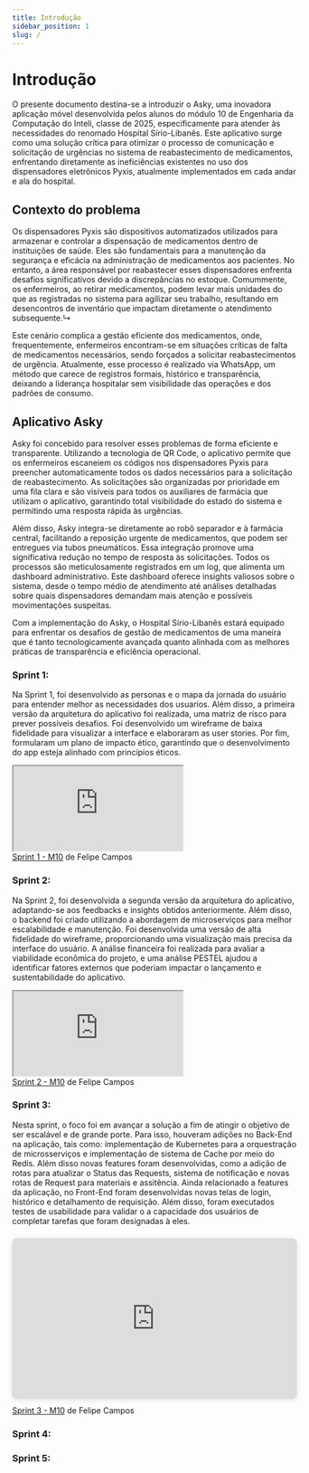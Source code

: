 ```yaml
---
title: Introdução
sidebar_position: 1
slug: /
---
```


# Introdução

O presente documento destina-se a introduzir o Asky, uma inovadora aplicação móvel desenvolvida pelos alunos do módulo 10 de Engenharia da Computação do Inteli, classe de 2025, especificamente para atender às necessidades do renomado Hospital Sírio-Libanês. Este aplicativo surge como uma solução crítica para otimizar o processo de comunicação e solicitação de urgências no sistema de reabastecimento de medicamentos, enfrentando diretamente as ineficiências existentes no uso dos dispensadores eletrônicos Pyxis, atualmente implementados em cada andar e ala do hospital.

## Contexto do problema

Os dispensadores Pyxis são dispositivos automatizados utilizados para armazenar e controlar a dispensação de medicamentos dentro de instituições de saúde. Eles são fundamentais para a manutenção da segurança e eficácia na administração de medicamentos aos pacientes. No entanto, a área responsável por reabastecer esses dispensadores enfrenta desafios significativos devido a discrepâncias no estoque. Comummente, os enfermeiros, ao retirar medicamentos, podem levar mais unidades do que as registradas no sistema para agilizar seu trabalho, resultando em desencontros de inventário que impactam diretamente o atendimento subsequente.↳

Este cenário complica a gestão eficiente dos medicamentos, onde, frequentemente, enfermeiros encontram-se em situações críticas de falta de medicamentos necessários, sendo forçados a solicitar reabastecimentos de urgência. Atualmente, esse processo é realizado via WhatsApp, um método que carece de registros formais, histórico e transparência, deixando a liderança hospitalar sem visibilidade das operações e dos padrões de consumo.

## Aplicativo Asky

Asky foi concebido para resolver esses problemas de forma eficiente e transparente. Utilizando a tecnologia de QR Code, o aplicativo permite que os enfermeiros escaneiem os códigos nos dispensadores Pyxis para preencher automaticamente todos os dados necessários para a solicitação de reabastecimento. As solicitações são organizadas por prioridade em uma fila clara e são visíveis para todos os auxiliares de farmácia que utilizam o aplicativo, garantindo total visibilidade do estado do sistema e permitindo uma resposta rápida às urgências.

Além disso, Asky integra-se diretamente ao robô separador e à farmácia central, facilitando a reposição urgente de medicamentos, que podem ser entregues via tubos pneumáticos. Essa integração promove uma significativa redução no tempo de resposta às solicitações. Todos os processos são meticulosamente registrados em um log, que alimenta um dashboard administrativo. Este dashboard oferece insights valiosos sobre o sistema, desde o tempo médio de atendimento até análises detalhadas sobre quais dispensadores demandam mais atenção e possíveis movimentações suspeitas.

Com a implementação do Asky, o Hospital Sírio-Libanês estará equipado para enfrentar os desafios de gestão de medicamentos de uma maneira que é tanto tecnologicamente avançada quanto alinhada com as melhores práticas de transparência e eficiência operacional.

### Sprint 1:

Na Sprint 1, foi desenvolvido as personas e o mapa da jornada do usuário para entender melhor as necessidades dos usuarios. Além disso, a primeira versão da arquitetura do aplicativo foi realizada, uma matriz de risco para prever possíveis desafios. Foi desenvolvido um wireframe de baixa fidelidade para visualizar a interface e elaboraram as user stories. Por fim, formularam um plano de impacto ético, garantindo que o desenvolvimento do app esteja alinhado com princípios éticos.

<div >
  <iframe 
    src="https:&#x2F;&#x2F;www.canva.com&#x2F;design&#x2F;DAGDd-wWBaY&#x2F;cEyAgPoguuox_8HUzRau8w&#x2F;view?embed" allowfullscreen="allowfullscreen" allow="fullscreen">
  </iframe>
</div>
<a href="https:&#x2F;&#x2F;www.canva.com&#x2F;design&#x2F;DAGDd-wWBaY&#x2F;cEyAgPoguuox_8HUzRau8w&#x2F;view?utm_content=DAGDd-wWBaY&amp;utm_campaign=designshare&amp;utm_medium=embeds&amp;utm_source=link" target="_blank" rel="noopener">Sprint 1 - M10</a> de Felipe Campos


### Sprint 2:

Na Sprint 2, foi desenvolvida a segunda versão da arquitetura do aplicativo, adaptando-se aos feedbacks e insights obtidos anteriormente. Além disso, o backend foi criado utilizando a abordagem de microserviços para melhor escalabilidade e manutenção. Foi desenvolvida uma versão de alta fidelidade do wireframe, proporcionando uma visualização mais precisa da interface do usuário. A análise financeira foi realizada para avaliar a viabilidade econômica do projeto, e uma análise PESTEL ajudou a identificar fatores externos que poderiam impactar o lançamento e sustentabilidade do aplicativo.

<div>
  <iframe
    src="https:&#x2F;&#x2F;www.canva.com&#x2F;design&#x2F;DAGEvoP2cwU&#x2F;s87cXMXtTWK9af3QEkSvaA&#x2F;view?embed" allowfullscreen="allowfullscreen" allow="fullscreen">
  </iframe>
</div>
<a href="https:&#x2F;&#x2F;www.canva.com&#x2F;design&#x2F;DAGEvoP2cwU&#x2F;s87cXMXtTWK9af3QEkSvaA&#x2F;view?utm_content=DAGEvoP2cwU&amp;utm_campaign=designshare&amp;utm_medium=embeds&amp;utm_source=link" target="_blank" rel="noopener">Sprint 2 - M10</a> de Felipe Campos

### Sprint 3:

Nesta sprint, o foco foi em avançar a solução a fim de atingir o objetivo de ser escalável e de grande porte. Para isso, houveram adições no Back-End na aplicação, tais como: implementação de Kubernetes para a orquestração de microsserviços e implementação de sistema de Cache por meio do Redis. Além disso novas features foram desenvolvidas, como a adição de rotas para atualizar o Status das Requests, sistema de notificação e novas rotas de Request para materiais e assitência. Ainda relacionado a features da aplicação, no Front-End foram desenvolvidas novas telas de login, histórico e detalhamento de requisição. Além disso, foram executados testes de usabilidade para validar o a capacidade dos usuários de completar tarefas que foram designadas à eles.
<div style="position: relative; width: 100%; height: 0; padding-top: 56.2500%;
 padding-bottom: 0; box-shadow: 0 2px 8px 0 rgba(63,69,81,0.16); margin-top: 1.6em; margin-bottom: 0.9em; overflow: hidden;
 border-radius: 8px; will-change: transform;">
  <iframe loading="lazy" style="position: absolute; width: 100%; height: 100%; top: 0; left: 0; border: none; padding: 0;margin: 0;"
    src="https:&#x2F;&#x2F;www.canva.com&#x2F;design&#x2F;DAGGA2WGG3g&#x2F;9--s65oxeByFAEE3Lxu6CQ&#x2F;view?embed" allowfullscreen="allowfullscreen" allow="fullscreen">
  </iframe>
</div>
<a href="https:&#x2F;&#x2F;www.canva.com&#x2F;design&#x2F;DAGGA2WGG3g&#x2F;9--s65oxeByFAEE3Lxu6CQ&#x2F;view?utm_content=DAGGA2WGG3g&amp;utm_campaign=designshare&amp;utm_medium=embeds&amp;utm_source=link" target="_blank" rel="noopener">Sprint 3 - M10</a> de Felipe Campos

### Sprint 4:


### Sprint 5:

